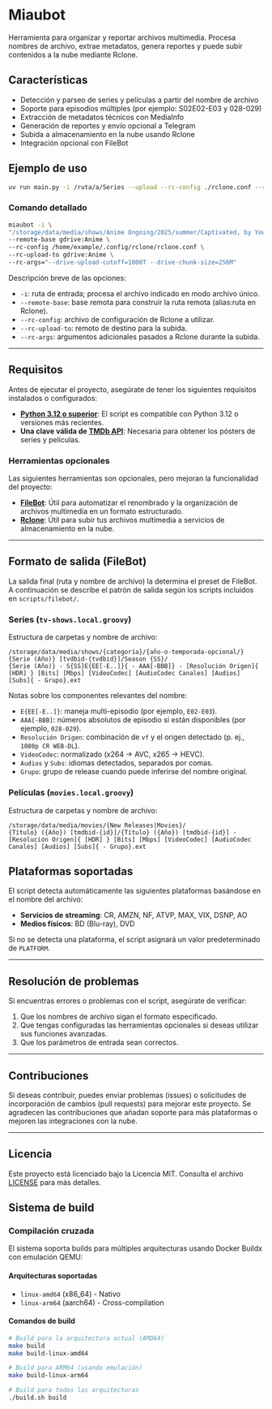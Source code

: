 # Miaubot

Herramienta para organizar y reportar archivos multimedia. Procesa nombres de archivo, extrae metadatos, genera reportes y puede subir contenidos a la nube mediante Rclone.

## Características

- Detección y parseo de series y películas a partir del nombre de archivo
- Soporte para episodios múltiples (por ejemplo: S02E02-E03 y 028-029)
- Extracción de metadatos técnicos con MediaInfo
- Generación de reportes y envío opcional a Telegram
- Subida a almacenamiento en la nube usando Rclone
- Integración opcional con FileBot

## Ejemplo de uso

```bash
uv run main.py -i /ruta/a/Series --upload --rc-config ./rclone.conf --rc-args="--fast-list" --rc-remote myRemote --dry-run
```

### Comando detallado

```bash
miaubot -i \
"/storage/data/media/shows/Anime Ongoing/2025/summer/Captivated, by You (2025) (2025) [tvdbid-455605]/Season 01/Captivated, by You (2025) (2025) - S01E05 - 005 - [1080p CR WEB-DL] [8bit] [8.2 Mbps] [AVC] [AAC 2.0] [ja] [es-419, en] - Erai-raws.mkv" \
--remote-base gdrive:Anime \
--rc-config /home/example/.config/rclone/rclone.conf \
--rc-upload-to gdrive:Anime \
--rc-args="--drive-upload-cutoff=1000T --drive-chunk-size=256M"
```

Descripción breve de las opciones:

- `-i`: ruta de entrada; procesa el archivo indicado en modo archivo único.
- `--remote-base`: base remota para construir la ruta remota (alias:ruta en Rclone).
- `--rc-config`: archivo de configuración de Rclone a utilizar.
- `--rc-upload-to`: remoto de destino para la subida.
- `--rc-args`: argumentos adicionales pasados a Rclone durante la subida.

---

## Requisitos

Antes de ejecutar el proyecto, asegúrate de tener los siguientes requisitos instalados o configurados:

- **[Python 3.12 o superior](https://www.python.org/)**: El script es compatible con Python 3.12 o versiones más recientes.
- **Una clave válida de [TMDb API](https://www.themoviedb.org/settings/api)**: Necesaria para obtener los pósters de series y películas.

### Herramientas opcionales

Las siguientes herramientas son opcionales, pero mejoran la funcionalidad del proyecto:

- **[FileBot](https://www.filebot.net/)**: Útil para automatizar el renombrado y la organización de archivos multimedia en un formato estructurado.
- **[Rclone](https://rclone.org/)**: Útil para subir tus archivos multimedia a servicios de almacenamiento en la nube.

---

## Formato de salida (FileBot)

La salida final (ruta y nombre de archivo) la determina el preset de FileBot. A continuación se describe el patrón de salida según los scripts incluidos en `scripts/filebot/`.

### Series (`tv-shows.local.groovy`)

Estructura de carpetas y nombre de archivo:

```plaintext
/storage/data/media/shows/{categoría}/{año-o-temporada-opcional/}{Serie (Año)} [tvdbid-{tvdbid}]/Season {SS}/
{Serie (Año)} - S{SS}E{EE[-E..]}{ - AAA[-BBB]} - [Resolución Origen]{ [HDR] } [Bits] [Mbps] [VideoCodec] [AudioCodec Canales] [Audios] [Subs]{ - Grupo}.ext
```

Notas sobre los componentes relevantes del nombre:

- `E{EE[-E..]}`: maneja multi-episodio (por ejemplo, `E02-E03`).
- `AAA[-BBB]`: números absolutos de episodio si están disponibles (por ejemplo, `028-029`).
- `Resolución Origen`: combinación de `vf` y el origen detectado (p. ej., `1080p CR WEB-DL`).
- `VideoCodec`: normalizado (x264 → AVC, x265 → HEVC).
- `Audios` y `Subs`: idiomas detectados, separados por comas.
- `Grupo`: grupo de release cuando puede inferirse del nombre original.

### Películas (`movies.local.groovy`)

Estructura de carpetas y nombre de archivo:

```plaintext
/storage/data/media/movies/{New Releases|Movies}/
{Título} ({Año}) [tmdbid-{id}]/{Título} ({Año}) [tmdbid-{id}] - [Resolución Origen]{ [HDR] } [Bits] [Mbps] [VideoCodec] [AudioCodec Canales] [Audios] [Subs]{ - Grupo}.ext
```


## Plataformas soportadas

El script detecta automáticamente las siguientes plataformas basándose en el nombre del archivo:

- **Servicios de streaming**: CR, AMZN, NF, ATVP, MAX, VIX, DSNP, AO
- **Medios físicos**: BD (Blu-ray), DVD

Si no se detecta una plataforma, el script asignará un valor predeterminado de `PLATFORM`.

---

## Resolución de problemas

Si encuentras errores o problemas con el script, asegúrate de verificar:

1. Que los nombres de archivo sigan el formato especificado.
2. Que tengas configuradas las herramientas opcionales si deseas utilizar sus funciones avanzadas.
3. Que los parámetros de entrada sean correctos.

---

## Contribuciones

Si deseas contribuir, puedes enviar problemas (issues) o solicitudes de incorporación de cambios (pull requests) para mejorar este proyecto. Se agradecen las contribuciones que añadan soporte para más plataformas o mejoren las integraciones con la nube.

---

## Licencia

Este proyecto está licenciado bajo la Licencia MIT. Consulta el archivo [LICENSE](./LICENSE) para más detalles.

## Sistema de build

### Compilación cruzada

El sistema soporta builds para múltiples arquitecturas usando Docker Buildx con emulación QEMU:

#### Arquitecturas soportadas

- `linux-amd64` (x86_64) - Nativo
- `linux-arm64` (aarch64) - Cross-compilation

#### Comandos de build

```bash
# Build para la arquitectura actual (AMD64)
make build
make build-linux-amd64

# Build para ARM64 (usando emulación)
make build-linux-arm64

# Build para todas las arquitecturas
./build.sh build
```